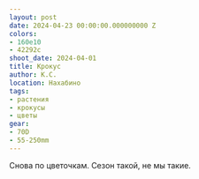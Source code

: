 ```yaml
---
layout: post
date: 2024-04-23 00:00:00.000000000 Z
colors:
- 160e10
- 42292c
shoot_date: 2024-04-01
title: Крокус
author: К.С.
location: Нахабино
tags:
- растения
- крокусы
- цветы
gear:
- 70D
- 55-250mm
---
```

Снова по цветочкам. Сезон такой, не мы такие.

